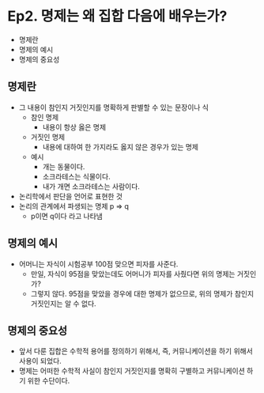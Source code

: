 # Ep2. 명제는 왜 집합 다음에 배우는가?

- 명제란
- 명제의 예시
- 명제의 중요성

## 명제란

- 그 내용이 참인지 거짓인지를 명확하게 판별할 수 있는 문장이나 식
  - 참인 명제
    - 내용이 항상 옳은 명제
  - 거짓인 명제
    - 내용에 대하여 한 가지라도 옳지 않은 경우가 있는 명제
  - 예시
    - 개는 동물이다.
    - 소크라테스는 식물이다.
    - 내가 개면 소크라테스는 사람이다.
- 논리학에서 판단을 언어로 표현한 것
- 논리의 관계에서 파생되는 명제 p => q
  - p이면 q이다 라고 나타냄

## 명제의 예시

- 어머니는 자식이 시험공부 100점 맞으면 피자를 사준다.
  - 만일, 자식이 95점을 맞았는데도 어머니가 피자를 사줬다면 위의 명제는 거짓인가?
  - 그렇지 않다. 95점을 맞았을 경우에 대한 명제가 없으므로, 위의 명제가 참인지 거짓인지는 알 수 없다.

## 명제의 중요성

- 앞서 다룬 집합은 수학적 용어를 정의하기 위해서, 즉, 커뮤니케이션을 하기 위해서 사용이 되었다.
- 명제는 어떠한 수학적 사실이 참인지 거짓인지를 명확히 구별하고 커뮤니케이션 하기 위한 수단이다.
